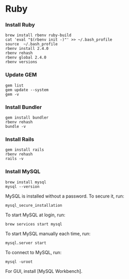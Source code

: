 # Ruby

### Install Ruby
```shell
brew install rbenv ruby-build
cat 'eval "$(rbenv init -)"' >> ~/.bash_profile
source  ~/.bash_profile
rbenv install 2.4.0
rbenv rehash
rbenv global 2.4.0
rbenv versions
```
### Update GEM
```shell
gem list
gem update --system
gem -v
```
### Install Bundler
```shell
gem install bundler
rbenv rehash
bundle -v
```
### Install Rails
```shell
gem install rails
rbenv rehash
rails -v
```
### Install MySQL
```shell
brew install mysql
mysql --version
```
MySQL is installed without a password.  To secure it, run:
```shell
mysql_secure_installation
```
To start MySQL at login, run:
```shell
brew services start mysql
```
To start MySQL manually each time, run:
```shell
mysql.server start
```
To connect to MySQL, run:
```shell
mysql -uroot
```
For GUI, install [MySQL Workbench]. 

